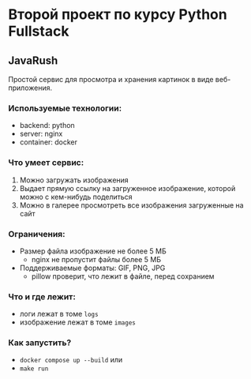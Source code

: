 # Второй проект по курсу Python Fullstack

## JavaRush

Простой сервис для просмотра и хранения картинок в виде веб-приложения.

### Используемые технологии:

- backend: python
- server: nginx
- container: docker

### Что умеет сервис:

1. Можно загружать изображения
2. Выдает прямую ссылку на загруженное изображение, которой можно с кем-нибудь поделиться
3. Можно в галерее просмотреть все изображения загруженные на сайт

### Ограничения:

- Размер файла изображение не более 5 МБ
  - nginx не пропустит файлы более 5 МБ
- Поддерживаемые форматы: GIF, PNG, JPG
  - pillow проверит, что лежит в файле, перед сохранием

### Что и где лежит:

- логи лежат в томе `logs`
- изображение лежат в томе `images`

### Как запустить?

- `docker compose up --build`
  или
- `make run`
